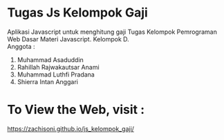 # Tugas Js Kelompok Gaji
Aplikasi Javascript untuk menghitung gaji
Tugas Kelompok Pemrograman Web Dasar Materi Javascript. Kelompok D. <br>
Anggota : <br>
<ol>
  <li>Muhammad Asaduddin</li>
  <li>Rahillah Rajwakautsar Anami</li>
  <li>Muhammad Luthfi Pradana</li>
  <li>Shierra Intan Anggari</li>
</ol>

# To View the Web, visit : <br>
https://zachisoni.github.io/js_kelompok_gaji/
